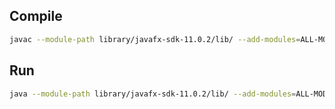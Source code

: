 ## Compile

```sh
javac --module-path library/javafx-sdk-11.0.2/lib/ --add-modules=ALL-MODULE-PATH src/main/*.java -d out
```

## Run

```sh
java --module-path library/javafx-sdk-11.0.2/lib/ --add-modules=ALL-MODULE-PATH -cp out main.Window
```